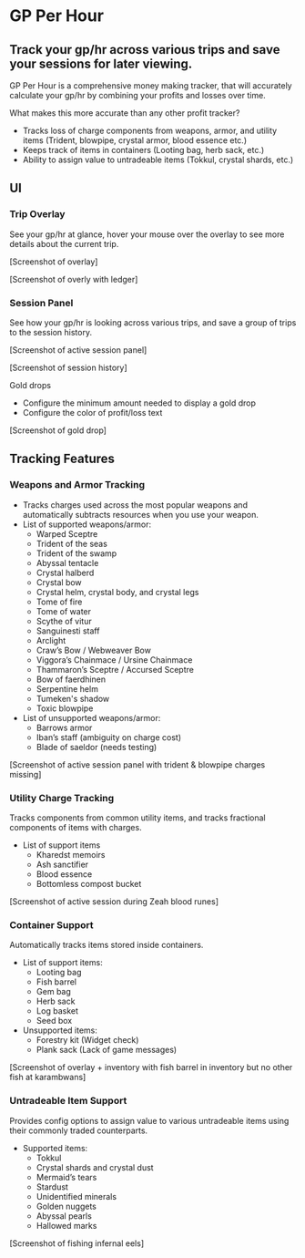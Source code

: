 # GP Per Hour

## Track your gp/hr across various trips and save your sessions for later viewing.

GP Per Hour is a comprehensive money making tracker, that will accurately calculate your gp/hr by combining your profits and losses over time.

What makes this more accurate than any other profit tracker? 
- Tracks loss of charge components from weapons, armor, and utility items (Trident, blowpipe, crystal armor, blood essence etc.)
- Keeps track of items in containers (Looting bag, herb sack, etc.)
- Ability to assign value to untradeable items (Tokkul, crystal shards, etc.)

## UI

### Trip Overlay

See your gp/hr at glance, hover your mouse over the overlay to see more details about the current trip.

[Screenshot of overlay]

[Screenshot of overly with ledger]

### Session Panel
See how your gp/hr is looking across various trips, and save a group of trips to the session history.

[Screenshot of active session panel]

[Screenshot of session history]

Gold drops
- Configure the minimum amount needed to display a gold drop
- Configure the color of profit/loss text

[Screenshot of gold drop]

## Tracking Features

### Weapons and Armor Tracking
- Tracks charges used across the most popular weapons and automatically subtracts resources when you use your weapon.
- List of supported weapons/armor:
    - Warped Sceptre
    - Trident of the seas
    - Trident of the swamp
    - Abyssal tentacle
    - Crystal halberd
    - Crystal bow
    - Crystal helm, crystal body, and crystal legs
    - Tome of fire
    - Tome of water
    - Scythe of vitur
    - Sanguinesti staff
    - Arclight
    - Craw’s Bow / Webweaver Bow
    - Viggora’s Chainmace / Ursine Chainmace
    - Thammaron’s Sceptre / Accursed Sceptre
    - Bow of faerdhinen
    - Serpentine helm
    - Tumeken's shadow
    - Toxic blowpipe
- List of unsupported weapons/armor:
    - Barrows armor 
    - Iban’s staff (ambiguity on charge cost)
    - Blade of saeldor (needs testing)

[Screenshot of active session panel with trident & blowpipe charges missing]

### Utility Charge Tracking

Tracks components from common utility items, and tracks fractional components of items with charges.

- List of support items
    - Kharedst memoirs
    - Ash sanctifier
    - Blood essence
    - Bottomless compost bucket

[Screenshot of active session during Zeah blood runes]

### Container Support

Automatically tracks items stored inside containers.

- List of support items:
    - Looting bag
    - Fish barrel
    - Gem bag
    - Herb sack
    - Log basket
    - Seed box
- Unsupported items:
    - Forestry kit (Widget check)
    - Plank sack (Lack of game messages)

[Screenshot of overlay + inventory with fish barrel in inventory but no other fish at karambwans]

### Untradeable Item Support

Provides config options to assign value to various untradeable items using their commonly traded counterparts.

- Supported items:
    - Tokkul
    - Crystal shards and crystal dust
    - Mermaid’s tears
    - Stardust
    - Unidentified minerals
    - Golden nuggets
    - Abyssal pearls
    - Hallowed marks

[Screenshot of fishing infernal eels]
